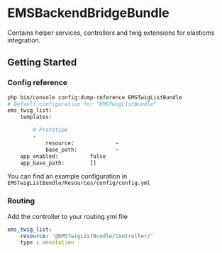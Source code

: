 # EMSBackendBridgeBundle
Contains helper services, controllers and twig extensions for elasticms integration.
## Getting Started
### Config reference
```bash
php bin/console config:dump-reference EMSTwigListBundle
# Default configuration for "EMSTwigListBundle"
ems_twig_list:
    templates:

        # Prototype
        -
            resource:             ~
            base_path:            ~
    app_enabled:          false
    app_base_path:        []
````
You can find an example configuration in 
`EMSTwigListBundle/Resources/config/config.yml`
### Routing
Add the controller to your routing.yml file
```yml
ems_twig_list:
    resource: '@EMSTwigListBundle/Controller/'
    type : annotation
````